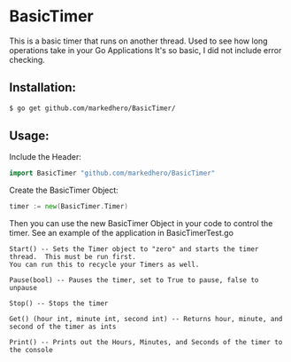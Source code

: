# BasicTimer
This is a basic timer that runs on another thread.  Used to see how long operations take in your Go Applications
It's so basic, I did not include error checking.  

## Installation:
```sh
$ go get github.com/markedhero/BasicTimer/
```

## Usage: 

Include the Header:
```go
import BasicTimer "github.com/markedhero/BasicTimer"
```
Create the BasicTimer Object:

```go
timer := new(BasicTimer.Timer)
```
Then you can use the new BasicTimer Object in your code to control the timer.  See an example of the application in BasicTimerTest.go
```
Start() -- Sets the Timer object to "zero" and starts the timer thread.  This must be run first.
You can run this to recycle your Timers as well.  

Pause(bool) -- Pauses the timer, set to True to pause, false to unpause

Stop() -- Stops the timer

Get() (hour int, minute int, second int) -- Returns hour, minute, and second of the timer as ints

Print() -- Prints out the Hours, Minutes, and Seconds of the timer to the console
```
